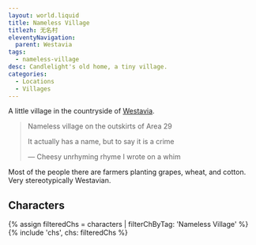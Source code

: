 ```yaml
---
layout: world.liquid
title: Nameless Village
titlezh: 无名村
eleventyNavigation:
  parent: Westavia
tags:
  - nameless-village
desc: Candlelight's old home, a tiny village.
categories:
  - Locations
  - Villages
---
```


A little village in the countryside of [Westavia](/world/westavia/).

> Nameless village on the outskirts of Area 29
>
> It actually has a name, but to say it is a crime
>
> — Cheesy unrhyming rhyme I wrote on a whim

Most of the people there are farmers planting grapes, wheat, and cotton. Very stereotypically Westavian.

## Characters

<link rel="stylesheet" href="/css/characterspage.css">
{% assign filteredChs = characters | filterChByTag: 'Nameless Village' %}
{% include 'chs', chs: filteredChs %}

